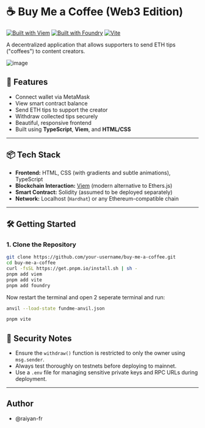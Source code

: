 # ☕ Buy Me a Coffee (Web3 Edition)

[![Built with Viem](https://img.shields.io/badge/Built_with-Viem-4B72C1)](https://viem.sh)
[![Built with Foundry](https://img.shields.io/badge/Built_with-Foundry-F76808)](https://getfoundry.sh)
[![Vite](https://img.shields.io/badge/Vite-^4.0-646CFF?logo=vite&logoColor=white)](https://vitejs.dev)

A decentralized application that allows supporters to send ETH tips ("coffees") to content creators.

![image](https://github.com/user-attachments/assets/d8d346b4-d0a2-496b-881c-9aea73e91222)
 
## 🚀 Features

- Connect wallet via MetaMask
- View smart contract balance
- Send ETH tips to support the creator
- Withdraw collected tips securely
- Beautiful, responsive frontend
- Built using **TypeScript**, **Viem**, and **HTML/CSS**

---

## 📦 Tech Stack

- **Frontend:** HTML, CSS (with gradients and subtle animations), TypeScript
- **Blockchain Interaction:** [Viem](https://viem.sh/) (modern alternative to Ethers.js)
- **Smart Contract:** Solidity (assumed to be deployed separately)
- **Network:** Localhost (`Hardhat`) or any Ethereum-compatible chain

---

## 🛠️ Getting Started

### 1. Clone the Repository

```bash
git clone https://github.com/your-username/buy-me-a-coffee.git
cd buy-me-a-coffee
curl -fsSL https://get.pnpm.io/install.sh | sh -
pnpm add viem
pnpm add vite
pnpm add foundry
```
Now restart the terminal and open 2 seperate terminal and run:
```bash
anvil --load-state fundme-anvil.json
```
```bash
pnpm vite
```

## 🔐 Security Notes

- Ensure the `withdraw()` function is restricted to only the owner using `msg.sender`.
- Always test thoroughly on testnets before deploying to mainnet.
- Use a `.env` file for managing sensitive private keys and RPC URLs during deployment.

---

## Author
- @raiyan-fr

